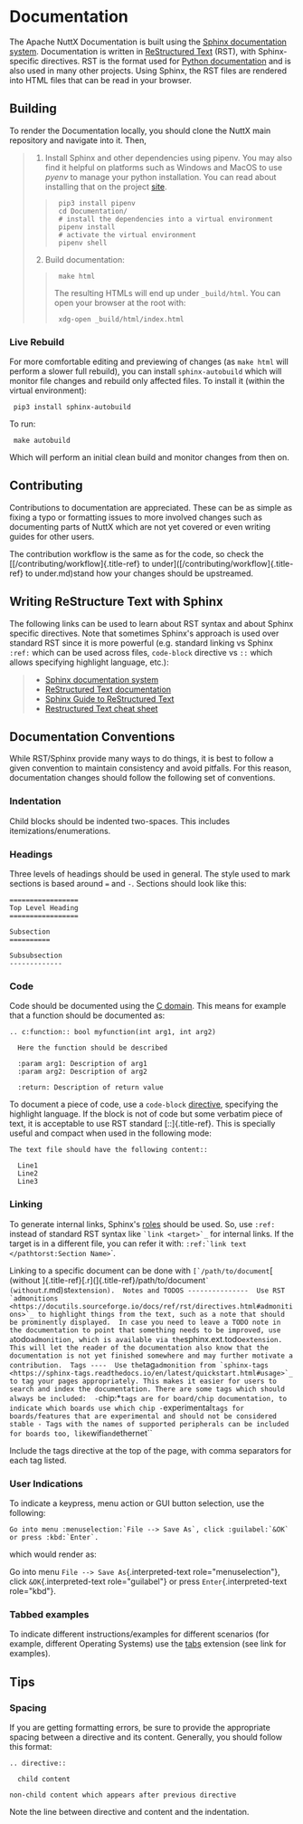 Documentation
=============

The Apache NuttX Documentation is built using the [Sphinx documentation
system](https://www.sphinx-doc.org/en/master/). Documentation is written
in [ReStructured Text](https://docutils.sourceforge.io/rst.html) (RST),
with Sphinx-specific directives. RST is the format used for [Python
documentation](https://docs.python.org/3/) and is also used in many
other projects. Using Sphinx, the RST files are rendered into HTML files
that can be read in your browser.

Building
--------

To render the Documentation locally, you should clone the NuttX main
repository and navigate into it. Then,

> 1.  Install Sphinx and other dependencies using pipenv. You may also
>     find it helpful on platforms such as Windows and MacOS to use
>     *pyenv* to manage your python installation. You can read about
>     installing that on the project
>     [site](https://github.com/pyenv/pyenv#installation).
>
> > ``` {.console}
> >  pip3 install pipenv
> >  cd Documentation/
> >  # install the dependencies into a virtual environment
> >  pipenv install
> >  # activate the virtual environment
> >  pipenv shell
> > ```
>
> 2.  Build documentation:
>
> > ``` {.console}
> >  make html
> > ```
> >
> > The resulting HTMLs will end up under `_build/html`. You can open
> > your browser at the root with:
> >
> > ``` {.console}
> >  xdg-open _build/html/index.html
> > ```

### Live Rebuild

For more comfortable editing and previewing of changes (as `make html`
will perform a slower full rebuild), you can install `sphinx-autobuild`
which will monitor file changes and rebuild only affected files. To
install it (within the virtual environment):

``` {.console}
 pip3 install sphinx-autobuild
```

To run:

``` {.console}
 make autobuild
```

Which will perform an initial clean build and monitor changes from then
on.

Contributing
------------

Contributions to documentation are appreciated. These can be as simple
as fixing a typo or formatting issues to more involved changes such as
documenting parts of NuttX which are not yet covered or even writing
guides for other users.

The contribution workflow is the same as for the code, so check the
\[[/contributing/workflow]{.title-ref} to
under\]([/contributing/workflow]{.title-ref} to under.md)stand how your
changes should be upstreamed.

Writing ReStructure Text with Sphinx
------------------------------------

The following links can be used to learn about RST syntax and about
Sphinx specific directives. Note that sometimes Sphinx\'s approach is
used over standard RST since it is more powerful (e.g. standard linking
vs Sphinx `:ref:` which can be used across files, `code-block` directive
vs `::` which allows specifying highlight language, etc.):

> -   [Sphinx documentation
>     system](https://www.sphinx-doc.org/en/master/)
> -   [ReStructured Text
>     documentation](https://docutils.sourceforge.io/rst.html)
> -   [Sphinx Guide to ReStructured
>     Text](http://www.sphinx-doc.org/en/master/usage/restructuredtext/basics.html)
> -   [Restructured Text cheat
>     sheet](https://thomas-cokelaer.info/tutorials/sphinx/rest_syntax.html)

Documentation Conventions
-------------------------

While RST/Sphinx provide many ways to do things, it is best to follow a
given convention to maintain consistency and avoid pitfalls. For this
reason, documentation changes should follow the following set of
conventions.

### Indentation

Child blocks should be indented two-spaces. This includes
itemizations/enumerations.

### Headings

Three levels of headings should be used in general. The style used to
mark sections is based around `=` and `-`. Sections should look like
this:

``` {.RST}
=================
Top Level Heading
=================

Subsection
==========

Subsubsection
-------------
```

### Code

Code should be documented using the [C
domain](https://www.sphinx-doc.org/en/master/usage/restructuredtext/domains.html#the-c-domain).
This means for example that a function should be documented as:

``` {.RST}
.. c:function:: bool myfunction(int arg1, int arg2)

  Here the function should be described

  :param arg1: Description of arg1
  :param arg2: Description of arg2

  :return: Description of return value
```

To document a piece of code, use a `code-block`
[directive](https://www.sphinx-doc.org/en/master/usage/restructuredtext/directives.html#directive-code-block),
specifying the highlight language. If the block is not of code but some
verbatim piece of text, it is acceptable to use RST standard
[::]{.title-ref}. This is specially useful and compact when used in the
following mode:

``` {.RST}
The text file should have the following content::

  Line1
  Line2
  Line3
```

### Linking

To generate internal links, Sphinx\'s
[roles](https://www.sphinx-doc.org/en/master/usage/restructuredtext/roles.html#ref-role)
should be used. So, use `:ref:` instead of standard RST syntax like
`` `link <target>`_ `` for internal links. If the target is in a
different file, you can refer it with:
`` :ref:`link text </pathtorst:Section Name> ``\`.

Linking to a specific document can be done with
`` [`/path/to/document ``[ (without
]{.title-ref}[.r\](]{.title-ref}/path/to/document`` ` (without ``.r.md)st`` extension).  Notes and TODOS ---------------  Use RST `admonitions <https://docutils.sourceforge.io/docs/ref/rst/directives.html#admonitions>`_ to highlight things from the text, such as a note that should be prominently displayed.  In case you need to leave a TODO note in the documentation to point that something needs to be improved, use a ``todo`admonition, which is available via the`sphinx.ext.todo`extension. This will let the reader of the documentation also know that the documentation is not yet finished somewhere and may further motivate a contribution.  Tags ----  Use the`tag`` admonition from `sphinx-tags <https://sphinx-tags.readthedocs.io/en/latest/quickstart.html#usage>`_ to tag your pages appropriately. This makes it easier for users to search and index the documentation. There are some tags which should always be included:  - ``chip:\*`tags are for board/chip documentation, to indicate which boards use which chip -`experimental`tags for boards/features that are experimental and should not be considered stable - Tags with the names of supported peripherals can be included for boards too, like`wifi`and`ethernet\`\`

Include the tags directive at the top of the page, with comma separators
for each tag listed.

### User Indications

To indicate a keypress, menu action or GUI button selection, use the
following:

``` {.RST}
Go into menu :menuselection:`File --> Save As`, click :guilabel:`&OK` or press :kbd:`Enter`.
```

which would render as:

Go into menu `File --> Save As`{.interpreted-text role="menuselection"},
click `&OK`{.interpreted-text role="guilabel"} or press
`Enter`{.interpreted-text role="kbd"}.

### Tabbed examples

To indicate different instructions/examples for different scenarios (for
example, different Operating Systems) use the
[tabs](https://github.com/executablebooks/sphinx-tabs) extension (see
link for examples).

Tips
----

### Spacing

If you are getting formatting errors, be sure to provide the appropriate
spacing between a directive and its content. Generally, you should
follow this format:

``` {.RST}
.. directive::

  child content

non-child content which appears after previous directive
```

Note the line between directive and content and the indentation.
